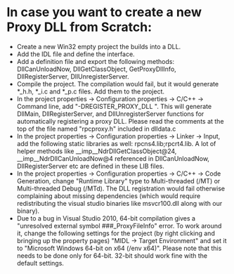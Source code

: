 # In case you want to create a new Proxy DLL from Scratch:
- Create a new Win32 empty project the builds into a DLL.
- Add the IDL file and define the interface.
- Add a definition file and export the following methods:
    DllCanUnloadNow, DllGetClassObject, GetProxyDllInfo, DllRegisterServer, DllUnregisterServer.
- Compile the project. The compilation would fail, but it would generate *_h.h, *_i.c and *_p.c files. Add them to the project.
- In the project properties -> Configuration properties -> C/C++ -> Command line, add "-DREGISTER_PROXY_DLL ". This will generate 
    DllMain, DllRegisterServer, and DllUnregisterServer functions for automatically registering a proxy DLL. Please read the
    comments at the top of the file named "rpcproxy.h" included in dlldata.c
- In the project properties -> Configuration properties -> Linker -> Input, add the following static libraries as well: rpcns4.lib;rpcrt4.lib.
    A lot of helper methods like __imp__NdrDllGetClassObject@24, __imp__NdrDllCanUnloadNow@4 referenced in
    DllCanUnloadNow, DllRegisterServer etc are defined in these LIB files.
- In the project properties -> Configuration properties -> C/C++ -> Code Generation, change "Runtime Library" type to 
    Multi-threaded (/MT) or Multi-threaded Debug (/MTd). The DLL registration would fail otherwise complaining about missing
    dependencies (which would require redistributing the visual studio binaries like msvcr100.dll along with our binary).
- Due to a bug in Visual Studio 2010, 64-bit compilation gives a "unresolved external symbol ###_ProxyFileInfo" error.
    To work around it, change the following settings for the project (by right clicking and bringing up the property pages)
    "MIDL -> Target Environment" and set it to "Microsoft Windows 64-bit on x64 (/env x64)". Please note that this needs to be done only for 64-bit. 32-bit should work fine with the default settings. 